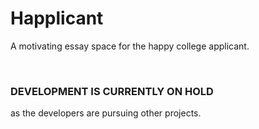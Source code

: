 # Happlicant
A motivating essay space for the happy college applicant.

&nbsp;

### DEVELOPMENT IS CURRENTLY ON HOLD
as the developers are pursuing other projects.
